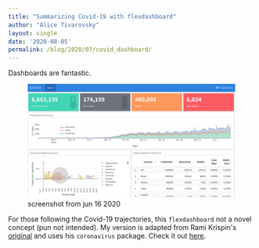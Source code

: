 ```yaml
---
title: "Summarizing Covid-19 with flexdashboard"
author: "Alice Tivarovsky"
layout: single
date: '2020-08-05'
permalink: /blog/2020/07/covid_dashboard/
---
```


Dashboards are fantastic. 

<figure>
    <a href="/assets/covid_dash"><img src="/assets/images/covid.png"></a>
    <figcaption>screenshot from jun 16 2020</figcaption>
</figure>

For those following the Covid-19 trajectories, this `flexdashboard` not a novel concept (pun not intended). My version is adapted from Rami Krispin's [original](https://ramikrispin.github.io/coronavirus_dashboard/) and uses his `coronavirus` package. Check it out <a href="/assets/covid_dash">here</a>.







